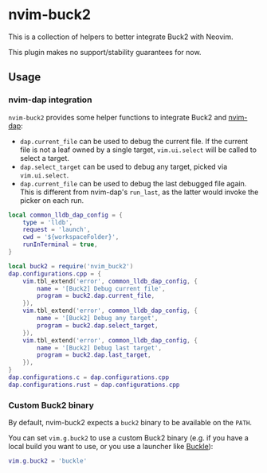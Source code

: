 # nvim-buck2

This is a collection of helpers to better integrate Buck2 with Neovim.

This plugin makes no support/stability guarantees for now.

## Usage

### nvim-dap integration

`nvim-buck2` provides some helper functions to integrate Buck2 and [nvim-dap](https://github.com/mfussenegger/nvim-dap):

- `dap.current_file` can be used to debug the current file. If the current file is not a leaf owned by a single target, `vim.ui.select` will be called to select a target.
- `dap.select_target` can be used to debug any target, picked via `vim.ui.select`.
- `dap.current_file` can be used to debug the last debugged file again. This is different from nvim-dap's `run_last`, as the latter would invoke the picker on each run.

```lua
local common_lldb_dap_config = {
    type = 'lldb',
    request = 'launch',
    cwd = '${workspaceFolder}',
    runInTerminal = true,
}

local buck2 = require('nvim_buck2')
dap.configurations.cpp = {
    vim.tbl_extend('error', common_lldb_dap_config, {
        name = '[Buck2] Debug current file',
        program = buck2.dap.current_file,
    }),
    vim.tbl_extend('error', common_lldb_dap_config, {
        name = '[Buck2] Debug any target',
        program = buck2.dap.select_target,
    }),
    vim.tbl_extend('error', common_lldb_dap_config, {
        name = '[Buck2] Debug last target',
        program = buck2.dap.last_target,
    }),
}
dap.configurations.c = dap.configurations.cpp
dap.configurations.rust = dap.configurations.cpp
```

### Custom Buck2 binary

By default, nvim-buck2 expects a `buck2` binary to be available on the `PATH`.

You can set `vim.g.buck2` to use a custom Buck2 binary (e.g. if you have a local build you want to use, or you use a launcher like [Buckle](https://github.com/benbrittain/buckle)):

```lua
vim.g.buck2 = 'buckle'
```
